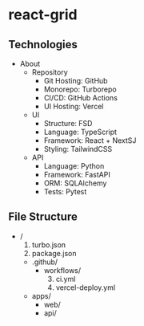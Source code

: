 # react-grid

## Technologies

- About
    - Repository
        - Git Hosting: GitHub
        - Monorepo: Turborepo
        - CI/CD: GitHub Actions
        - UI Hosting: Vercel
    - UI
        - Structure: FSD
        - Language: TypeScript
        - Framework: React + NextSJ
        - Styling: TailwindCSS
    - API
        - Language: Python
        - Framework: FastAPI
        - ORM: SQLAlchemy
        - Tests: Pytest

## File Structure

<!--
- /
    1. turbo.json
    2. package.json
    - .github/
        - workflows/
            3. ci.yml
            4. vercel-deploy.yml
    - apps/
        - web/
        - api/
-->

<ul>
    <li>/
        <ol type="1">
          <li>turbo.json</li>
          <li>package.json</li>
        </ol>
        <ul>
            <li>.github/
                <ul>
                    <li>workflows/
                        <ol type="1" start="3">
                          <li>ci.yml</li>
                          <li>vercel-deploy.yml</li>
                       </ol>
                    </li>
                </ul>
            </li>
            <li>apps/
                <ul>
                    <li>web/</li>
                    <li>api/</li>
                </ul>
            </li>
        </ul>
    </li>
</ul>

